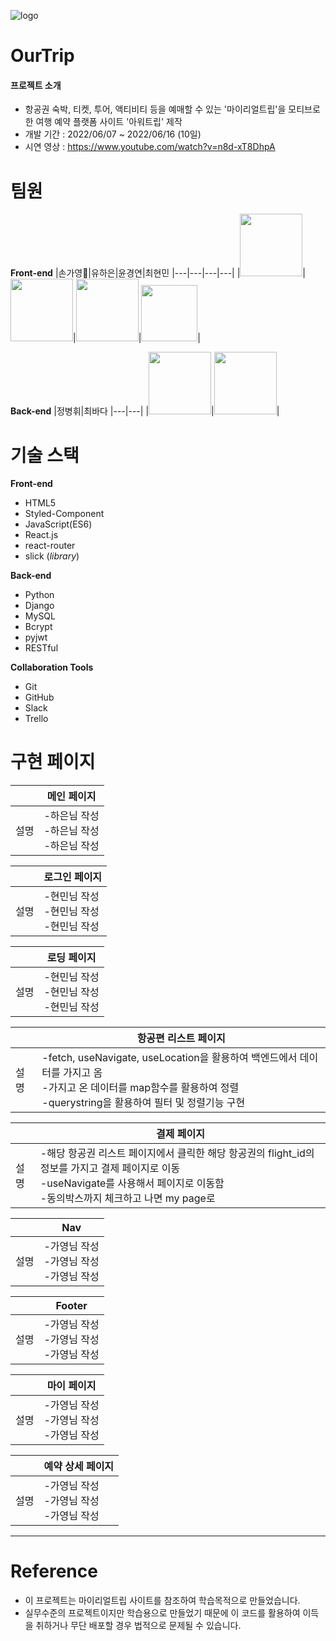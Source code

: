 ![logo](https://user-images.githubusercontent.com/96946274/174237065-9722ad60-97ad-494a-b100-7ff799ee1692.png)
# OurTrip

#### 프로젝트 소개
- 항공권 숙박, 티켓, 투어, 액티비티 등을 예매할 수 있는 '마이리얼트립'을 모티브로 한 여행 예약 플랫폼 사이트 '아워트립' 제작
- 개발 기간 : 2022/06/07 ~ 2022/06/16 (10일)
- 시연 영상 : https://www.youtube.com/watch?v=n8d-xT8DhpA


# 팀원

**Front-end**
|손가영|유하은|윤경연|최현민
|---|---|---|---|
|<img src="https://user-images.githubusercontent.com/96946274/174240493-1cfec6ab-792a-4c0a-8971-5943c2339be3.png" width=100px>|<img src="https://user-images.githubusercontent.com/96946274/174240826-5ad95862-9744-4315-ab3b-32b0a2c9fb54.png" width=100px>|<img src="https://user-images.githubusercontent.com/96946274/174240948-089eaf31-0c99-4c2e-a84e-95c0dc4cbd33.png" width=100px>|<img src="https://user-images.githubusercontent.com/96946274/174241448-6d768383-2589-4273-ad6d-0b942d98927f.png" width=90px>|

**Back-end**
|정병휘|최바다
|---|---|
|<img src="https://user-images.githubusercontent.com/96946274/174241508-8505d072-8289-461e-a178-89283323e66a.png" width=100px>|<img src="https://user-images.githubusercontent.com/96946274/174241538-48573a90-4cb4-463c-ac35-ae12cffda43a.png" width=100px>|

# 기술 스택

**Front-end**
- HTML5
- Styled-Component
- JavaScript(ES6)
- React.js
- react-router
- slick (*library*)

**Back-end**
- Python
- Django
- MySQL
- Bcrypt
- pyjwt
- RESTful

**Collaboration Tools**
- Git
- GitHub
- Slack
- Trello

# 구현 페이지
||메인 페이지|
|------|---|
|설명|-하은님 작성 <br> -하은님 작성<br> -하은님 작성<br>|

||로그인 페이지|
|------|---|
|설명|-현민님 작성 <br> -현민님 작성<br> -현민님 작성<br>|

||로딩 페이지|
|------|---|
|설명|-현민님 작성 <br> -현민님 작성<br> -현민님 작성<br>|

||항공편 리스트 페이지|
|------|---|
|설명|-fetch, useNavigate, useLocation을 활용하여 백엔드에서 데이터를 가지고 옴 <br> -가지고 온 데이터를 map함수를 활용하여 정렬<br> -querystring을 활용하여 필터 및 정렬기능 구현<br>|

||결제 페이지|
|------|---|
|설명|-해당 항공권 리스트 페이지에서 클릭한 해당 항공권의 flight_id의 정보를 가지고 결제 페이지로 이동  <br> -useNavigate를 사용해서 페이지로 이동함<br> -동의박스까지 체크하고 나면 my page로 <br>|

||Nav|
|------|---|
|설명|-가영님 작성 <br> -가영님 작성<br> -가영님 작성<br>|

||Footer|
|------|---|
|설명|-가영님 작성 <br> -가영님 작성<br> -가영님 작성<br>|

||마이 페이지|
|------|---|
|설명|-가영님 작성 <br> -가영님 작성<br> -가영님 작성<br>|

||예약 상세 페이지|
|------|---|
|설명|-가영님 작성 <br> -가영님 작성<br> -가영님 작성<br>|

---

# Reference
- 이 프로젝트는 마이리얼트립 사이트를 참조하여 학습목적으로 만들었습니다.
- 실무수준의 프로젝트이지만 학습용으로 만들었기 때문에 이 코드를 활용하여 이득을 취하거나 무단 배포할 경우 법적으로 문제될 수 있습니다.
